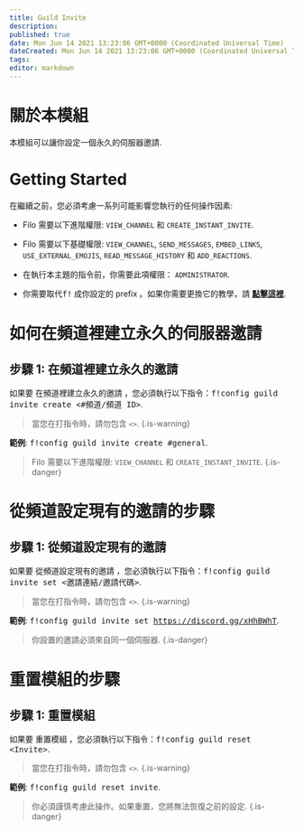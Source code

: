 ```yaml
---
title: Guild Invite
description:
published: true
date: Mon Jun 14 2021 13:23:06 GMT+0000 (Coordinated Universal Time)
dateCreated: Mon Jun 14 2021 13:23:06 GMT+0000 (Coordinated Universal Time)
tags:
editor: markdown
---
```


# 關於本模組

本模組可以讓你設定一個永久的伺服器邀請.

# Getting Started

在繼續之前，您必須考慮一系列可能影響您執行的任何操作因素:

- Filo 需要以下進階權限: ``VIEW_CHANNEL`` 和 ``CREATE_INSTANT_INVITE``.

- Filo 需要以下基礎權限: ``VIEW_CHANNEL``, ``SEND_MESSAGES``, ``EMBED_LINKS``, ``USE_EXTERNAL_EMOJIS``, ``READ_MESSAGE_HISTORY`` 和 ``ADD_REACTIONS``.

- 在執行本主題的指令前，你需要此項權限： ``ADMINISTRATOR``.

- 你需要取代<kbd>f!</kbd> 成你設定的 prefix 。如果你需要更換它的教學，請 **[點擊這裡](https://wiki.filobot.xyz/zh-tw/modules/prefix)**.

# 如何在頻道裡建立永久的伺服器邀請

## **步驟 1**: 在頻道裡建立永久的邀請

如果要 在頻道裡建立永久的邀請 ，您必須執行以下指令：<kbd>f!config guild invite create \<#頻道/頻道 ID></kbd>.

> 當您在打指令時，請勿包含 ``<>``.
{.is-warning}

**範例**: <kbd>f!config guild invite create #general</kbd>.

> Filo 需要以下進階權限: ``VIEW_CHANNEL`` 和 ``CREATE_INSTANT_INVITE``.
{.is-danger}

# 從頻道設定現有的邀請的步驟

## **步驟 1**: 從頻道設定現有的邀請

如果要 從頻道設定現有的邀請 ，您必須執行以下指令：<kbd>f!config guild invite set \<邀請連結/邀請代碼></kbd>.

> 當您在打指令時，請勿包含 ``<>``.
{.is-warning}

**範例**: <kbd>f!config guild invite set https://discord.gg/xHhBWhT</kbd>.

> 你設置的邀請必須來自同一個伺服器.
{.is-danger}

# 重置模組的步驟

## **步驟 1**: 重置模組

如果要 重置模組 ，您必須執行以下指令：<kbd>f!config guild reset \<Invite></kbd>.

> 當您在打指令時，請勿包含 ``<>``.
{.is-warning}

**範例**: <kbd>f!config guild reset invite</kbd>.

> 你必須謹慎考慮此操作。如果重置，您將無法恢復之前的設定.
{.is-danger}
